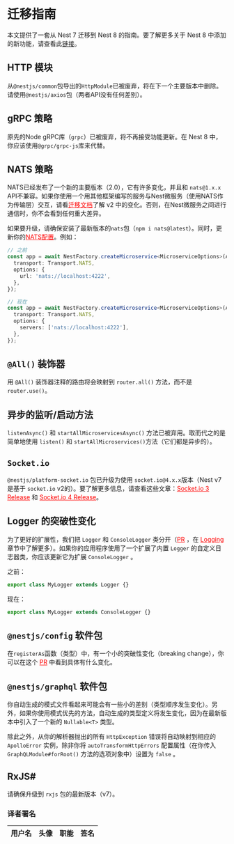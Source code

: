 # 迁移指南

本文提供了一套从 Nest 7 迁移到 Nest 8 的指南。要了解更多关于 Nest 8 中添加的新功能，请查看此[链接](https://github.com/nestjs/nest/pull/6349)。

## HTTP 模块

从`@nestjs/common`包导出的`HttpModule`已被废弃，将在下一个主要版本中删除。请使用`@nestjs/axios`包（两者API没有任何差别）。

## gRPC 策略

原先的Node gRPC库（`grpc`）已被废弃，将不再接受功能更新。在 Nest 8 中，你应该使用`@grpc/grpc-js`库来代替。

## NATS 策略

NATS已经发布了一个新的主要版本（2.0），它有许多变化，并且和 `nats@1.x.x` API不兼容。如果你使用一个用其他框架编写的服务与Nest微服务（使用NATS作为传输层）交互，请看<a style="color:red;" href="https://github.com/nats-io/nats.js/blob/master/migration.md">迁移文档</a>了解 v2 中的变化。否则，在Nest微服务之间进行通信时，你不会看到任何重大差异。

如果要升级，请确保安装了最新版本的`nats`包（`npm i nats@latest`）。同时，更新你的<a style="color:red;" href="https://github.com/nats-io/nats.js/blob/master/migration.md#changed-configuration-properties">NATS配置</a>。例如：

```typescript
// 之前
const app = await NestFactory.createMicroservice<MicroserviceOptions>(AppModule, {
  transport: Transport.NATS,
  options: {
    url: 'nats://localhost:4222',
  },
});

// 现在
const app = await NestFactory.createMicroservice<MicroserviceOptions>(AppModule, {
  transport: Transport.NATS,
  options: {
    servers: ['nats://localhost:4222'],
  },
});
```

## `@All()` 装饰器

用 `@All()` 装饰器注释的路由将会映射到 `router.all()` 方法，而不是 `router.use()`。

## 异步的监听/启动方法

`listenAsync()` 和 `startAllMicroservicesAsync()` 方法已被弃用。取而代之的是简单地使用 `listen()` 和 `startAllMicroservices()`方法（它们都是异步的）。

## `Socket.io`

`@nestjs/platform-socket.io` 包已升级为使用 `socket.io@4.x.x`版本（Nest v7是基于 `socket.io` v2的）。要了解更多信息，请查看这些文章：<a style="color:red;" href="https://socket.io/blog/socket-io-3-release/">Socket.io 3 Release</a> 和 <a style="color:red;" href="https://socket.io/blog/socket-io-3-release/">Socket.io 4 Release</a>。


## Logger 的突破性变化

为了更好的扩展性，我们把 `Logger` 和 `ConsoleLogger` 类分开（<a style="color:red;" href="https://github.com/nestjs/nest/pull/6221">PR</a> ，在 <a style="color:red;" href="https://docs.nestjs.com/techniques/logger">Logging</a> 章节中了解更多）。如果你的应用程序使用了一个扩展了内置 `Logger` 的自定义日志器类，你应该更新它为扩展 `ConsoleLogger` 。

之前：

```typescript
export class MyLogger extends Logger {}
```

现在：

```typescript
export class MyLogger extends ConsoleLogger {}
```

## `@nestjs/config` 软件包

在`registerAs`函数（类型）中，有一个小的突破性变化（breaking change），你可以在这个 <a style="color:red;" href="https://github.com/nestjs/config/pull/173">PR</a> 中看到具体有什么变化。

## `@nestjs/graphql` 软件包

你自动生成的模式文件看起来可能会有一些小的差别（类型顺序发生变化）。另外，如果你使用模式优先的方法，自动生成的类型定义将发生变化，因为在最新版本中引入了一个新的 `Nullable<T>` 类型。

除此之外，从你的解析器抛出的所有 `HttpException` 错误将自动映射到相应的 `ApolloError` 实例，除非你将 `autoTransformHttpErrors` 配置属性（在你传入 `GraphQLModule#forRoot()` 方法的选项对象中）设置为 `false` 。

## RxJS#

请确保升级到 `rxjs` 包的最新版本（v7）。

 ### 译者署名

| 用户名 | 头像 | 职能 | 签名 |
|---|---|---|---|
